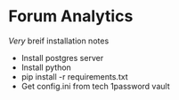 # Forum Analytics
*Very* breif installation notes
* Install postgres server
* Install python
* pip install -r requirements.txt
* Get config.ini from tech 1password vault

